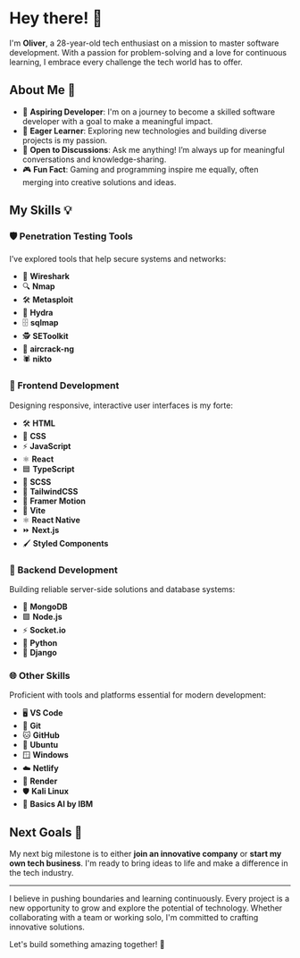 # Hey there! 👋  
I'm **Oliver**, a 28-year-old tech enthusiast on a mission to master software development. With a passion for problem-solving and a love for continuous learning, I embrace every challenge the tech world has to offer.

## About Me 🚀  
- 🔭 **Aspiring Developer**: I'm on a journey to become a skilled software developer with a goal to make a meaningful impact.  
- 🌱 **Eager Learner**: Exploring new technologies and building diverse projects is my passion.  
- 💬 **Open to Discussions**: Ask me anything! I’m always up for meaningful conversations and knowledge-sharing.  
- 🎮 **Fun Fact**: Gaming and programming inspire me equally, often merging into creative solutions and ideas.

## My Skills 💡  

### 🛡️ Penetration Testing Tools  
I’ve explored tools that help secure systems and networks:  
- 🧪 **Wireshark**  
- 🔍 **Nmap**  
- 🛠️ **Metasploit**  
- 🐉 **Hydra**  
- 🗄️ **sqlmap**  
- 🕵️ **SEToolkit**  
- 📶 **aircrack-ng**  
- 🕷️ **nikto**  

### 🎨 Frontend Development  
Designing responsive, interactive user interfaces is my forte:  
- 🛠️ **HTML**  
- 🎨 **CSS**  
- ⚡ **JavaScript**  
- ⚛️ **React**  
- 🟦 **TypeScript**  
- 🎀 **SCSS**  
- 🌊 **TailwindCSS**  
- 🎥 **Framer Motion**  
- 🚀 **Vite**  
- ⚛️ **React Native**  
- ⏩ **Next.js**  
- 🖌️ **Styled Components**  

### 🔧 Backend Development  
Building reliable server-side solutions and database systems:  
- 🍃 **MongoDB**  
- 🟩 **Node.js**  
- ⚡ **Socket.io**  
- 🐍 **Python**  
- 🌱 **Django**  

### 🌐 Other Skills  
Proficient with tools and platforms essential for modern development:  
- 🖥️ **VS Code**  
- 🐙 **Git**  
- 🐱 **GitHub**  
- 🐧 **Ubuntu**  
- 🪟 **Windows**  
- ☁️ **Netlify**  
- 📡 **Render**  
- 🛡️ **Kali Linux**  
- 🤖 **Basics AI by IBM**  

## Next Goals 🎯  
My next big milestone is to either **join an innovative company** or **start my own tech business**. I'm ready to bring ideas to life and make a difference in the tech industry.  

---

I believe in pushing boundaries and learning continuously. Every project is a new opportunity to grow and explore the potential of technology. Whether collaborating with a team or working solo, I'm committed to crafting innovative solutions.  

Let's build something amazing together! 🌟
